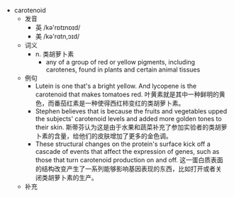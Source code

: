 - carotenoid
  - 发音
    - 英 /kə'rɒtɪnɒɪd/
    - 美 /kə'rɑtn,ɔɪd/
  - 词义
    - n. 类胡萝卜素
      - any of a group of red or yellow pigments, including carotenes, found in plants and certain animal tissues 
  - 例句
    - Lutein is one that's a bright yellow. And lycopene is the carotenoid that makes tomatoes red. 叶黄素就是其中一种鲜明的黄色，而番茄红素是一种使得西红柿变红的类胡萝卜素。
    - Stephen believes that is because the fruits and vegetables upped the subjects' carotenoid levels and added more golden tones to their skin. 斯蒂芬认为这是由于水果和蔬菜补充了参加实验者的类胡萝卜素的含量，给他们的皮肤增加了更多的金色调。
    - These structural changes on the protein's surface kick off a cascade of events that affect the expression of genes, such as those that turn carotenoid production on and off. 这一蛋白质表面的结构改变产生了一系列能够影响基因表现的东西，比如打开或者关闭类胡萝卜素的生产。
  - 补充